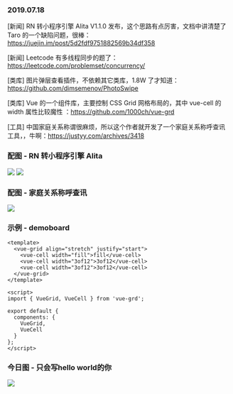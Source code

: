 ### 2019.07.18

[新闻] RN 转小程序引擎 Alita V1.1.0 发布，这个思路有点厉害，文档中讲清楚了 Taro 的一个缺陷问题，很棒：<https://juejin.im/post/5d2fdf9751882569b34df358>

[新闻] Leetcode 有多线程同步的题了：<https://leetcode.com/problemset/concurrency/>

[类库] 图片弹层查看插件，不依赖其它类库，1.8W 了才知道：<https://github.com/dimsemenov/PhotoSwipe>

[类库] Vue 的一个组件库，主要控制 CSS Grid 网格布局的，其中 vue-cell 的 width 属性比较魔性 ：<https://github.com/1000ch/vue-grd>

[工具] 中国家庭关系称谓很麻烦，所以这个作者就开发了一个家庭关系称呼查讯工具，，牛啊：<https://justyy.com/archives/3418>

### 配图 - RN 转小程序引擎 Alita
![](http://qn.40zhe.com/16c03015d6d21d43)
![](https://areslabs.github.io/alita/static/error003.jpg)

### 配图 - 家庭关系称呼查讯
![](https://justyy.com/wp-content/uploads/2016/08/chinese-family-tree-names.jpg)

### 示例 - demoboard
```vue
<template>
  <vue-grid align="stretch" justify="start">
    <vue-cell width="fill">fill</vue-cell>
    <vue-cell width="3of12">3of12</vue-cell>
    <vue-cell width="3of12">3of12</vue-cell>
  </vue-grid>
</template>

<script>
import { VueGrid, VueCell } from 'vue-grd';

export default {
  components: {
    VueGrid,
    VueCell
  }
};
</script>
```

### 今日图 - 只会写hello world的你
![](http://qn.40zhe.com/16c02e48a55e5440)
